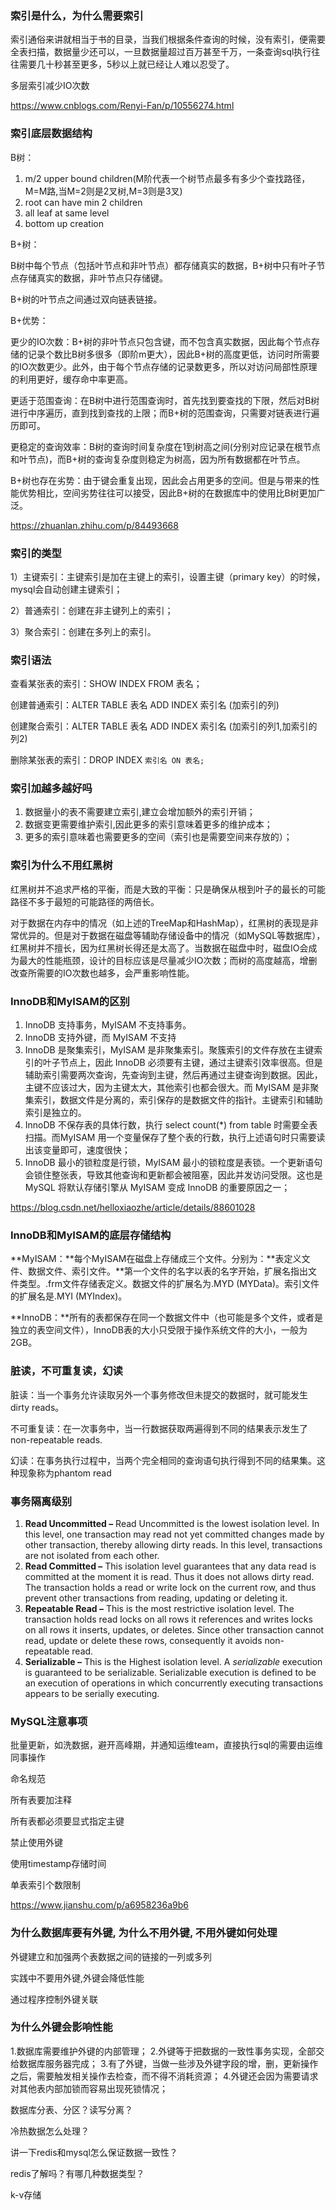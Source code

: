 ### 索引是什么，为什么需要索引

索引通俗来讲就相当于书的目录，当我们根据条件查询的时候，没有索引，便需要全表扫描，数据量少还可以，一旦数据量超过百万甚至千万，一条查询sql执行往往需要几十秒甚至更多，5秒以上就已经让人难以忍受了。

多层索引减少IO次数

https://www.cnblogs.com/Renyi-Fan/p/10556274.html



### 索引底层数据结构

B树：

1. m/2 upper bound children(M阶代表一个树节点最多有多少个查找路径，M=M路,当M=2则是2叉树,M=3则是3叉)
2. root can have min 2 children
3. all leaf at same level
4. bottom up creation

B+树：

B树中每个节点（包括叶节点和非叶节点）都存储真实的数据，B+树中只有叶子节点存储真实的数据，非叶节点只存储键。

B+树的叶节点之间通过双向链表链接。

B+优势：

更少的IO次数：B+树的非叶节点只包含键，而不包含真实数据，因此每个节点存储的记录个数比B树多很多（即阶m更大），因此B+树的高度更低，访问时所需要的IO次数更少。此外，由于每个节点存储的记录数更多，所以对访问局部性原理的利用更好，缓存命中率更高。

更适于范围查询：在B树中进行范围查询时，首先找到要查找的下限，然后对B树进行中序遍历，直到找到查找的上限；而B+树的范围查询，只需要对链表进行遍历即可。

更稳定的查询效率：B树的查询时间复杂度在1到树高之间(分别对应记录在根节点和叶节点)，而B+树的查询复杂度则稳定为树高，因为所有数据都在叶节点。

B+树也存在劣势：由于键会重复出现，因此会占用更多的空间。但是与带来的性能优势相比，空间劣势往往可以接受，因此B+树的在数据库中的使用比B树更加广泛。

https://zhuanlan.zhihu.com/p/84493668



### 索引的类型

1）主键索引：主键索引是加在主键上的索引，设置主键（primary key）的时候，mysql会自动创建主键索引；

2）普通索引：创建在非主键列上的索引；

3）聚合索引：创建在多列上的索引。



### 索引语法

查看某张表的索引：SHOW INDEX FROM 表名；

创建普通索引：ALTER TABLE 表名 ADD INDEX  索引名 (加索引的列) 

创建聚合索引：ALTER TABLE 表名 ADD INDEX 索引名 (加索引的列1,加索引的列2) 

删除某张表的索引：DROP INDEX `索引名 ON 表名;`



### 索引加越多越好吗

1. 数据量小的表不需要建立索引,建立会增加额外的索引开销；
2. 数据变更需要维护索引,因此更多的索引意味着更多的维护成本；
3. 更多的索引意味着也需要更多的空间（索引也是需要空间来存放的）；



### 索引为什么不用红黑树

红黑树并不追求严格的平衡，而是大致的平衡：只是确保从根到叶子的最长的可能路径不多于最短的可能路径的两倍长。

对于数据在内存中的情况（如上述的TreeMap和HashMap），红黑树的表现是非常优异的。但是对于数据在磁盘等辅助存储设备中的情况（如MySQL等数据库），红黑树并不擅长，因为红黑树长得还是太高了。当数据在磁盘中时，磁盘IO会成为最大的性能瓶颈，设计的目标应该是尽量减少IO次数；而树的高度越高，增删改查所需要的IO次数也越多，会严重影响性能。



### InnoDB和MyISAM的区别

1. InnoDB 支持事务，MyISAM 不支持事务。
2. InnoDB 支持外键，而 MyISAM 不支持
3. InnoDB 是聚集索引，MyISAM 是非聚集索引。聚簇索引的文件存放在主键索引的叶子节点上，因此 InnoDB 必须要有主键，通过主键索引效率很高。但是辅助索引需要两次查询，先查询到主键，然后再通过主键查询到数据。因此，主键不应该过大，因为主键太大，其他索引也都会很大。而 MyISAM 是非聚集索引，数据文件是分离的，索引保存的是数据文件的指针。主键索引和辅助索引是独立的。
4. InnoDB 不保存表的具体行数，执行 select count(*) from table 时需要全表扫描。而MyISAM 用一个变量保存了整个表的行数，执行上述语句时只需要读出该变量即可，速度很快；
5. InnoDB 最小的锁粒度是行锁，MyISAM 最小的锁粒度是表锁。一个更新语句会锁住整张表，导致其他查询和更新都会被阻塞，因此并发访问受限。这也是 MySQL 将默认存储引擎从 MyISAM 变成 InnoDB 的重要原因之一；

https://blog.csdn.net/helloxiaozhe/article/details/88601028

### InnoDB和MyISAM的底层存储结构

**MyISAM：**每个MyISAM在磁盘上存储成三个文件。分别为：**表定义文件、数据文件、索引文件。**第一个文件的名字以表的名字开始，扩展名指出文件类型。.frm文件存储表定义。数据文件的扩展名为.MYD (MYData)。索引文件的扩展名是.MYI (MYIndex)。

**InnoDB：**所有的表都保存在同一个数据文件中（也可能是多个文件，或者是独立的表空间文件），InnoDB表的大小只受限于操作系统文件的大小，一般为2GB。



### 脏读，不可重复读，幻读

脏读：当一个事务允许读取另外一个事务修改但未提交的数据时，就可能发生dirty reads。

不可重复读：在一次事务中，当一行数据获取两遍得到不同的结果表示发生了non-repeatable reads.

幻读：在事务执行过程中，当两个完全相同的查询语句执行得到不同的结果集。这种现象称为phantom read



### 事务隔离级别

1. **Read Uncommitted –** Read Uncommitted is the lowest isolation level. In this level, one transaction may read not yet committed changes made by other transaction, thereby allowing dirty reads. In this level, transactions are not isolated from each other.
2. **Read Committed –** This isolation level guarantees that any data read is committed at the moment it is read. Thus it does not allows dirty read. The transaction holds a read or write lock on the current row, and thus prevent other transactions from reading, updating or deleting it.
3. **Repeatable Read –** This is the most restrictive isolation level. The transaction holds read locks on all rows it references and writes locks on all rows it inserts, updates, or deletes. Since other transaction cannot read, update or delete these rows, consequently it avoids non-repeatable read.
4. **Serializable –** This is the Highest isolation level. A *serializable* execution is guaranteed to be serializable. Serializable execution is defined to be an execution of operations in which concurrently executing transactions appears to be serially executing.





### MySQL注意事项

批量更新，如洗数据，避开高峰期，并通知运维team，直接执行sql的需要由运维同事操作

命名规范

所有表要加注释

 所有表都必须要显式指定主键

禁止使用外键

使用timestamp存储时间

单表索引个数限制

https://www.jianshu.com/p/a6958236a9b6



### 为什么数据库要有外键, 为什么不用外键, 不用外键如何处理

外键建立和加强两个表数据之间的链接的一列或多列

实践中不要用外键,外键会降低性能

通过程序控制外键关联



### 为什么外键会影响性能

1.数据库需要维护外键的内部管理；
2.外键等于把数据的一致性事务实现，全部交给数据库服务器完成；
3.有了外键，当做一些涉及外键字段的增，删，更新操作之后，需要触发相关操作去检查，而不得不消耗资源；
4.外键还会因为需要请求对其他表内部加锁而容易出现死锁情况；



数据库分表、分区？读写分离？







冷热数据怎么处理？

讲一下redis和mysql怎么保证数据一致性？

redis了解吗？有哪几种数据类型？

k-v存储 

